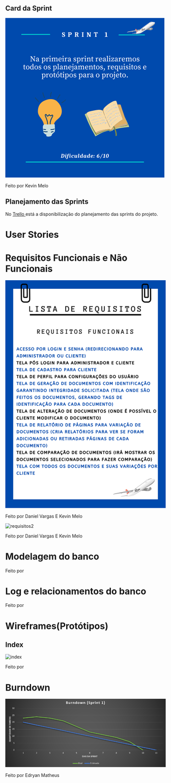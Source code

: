 ## Card da Sprint
![card1](https://github.com/Salitop/HandbookPlane_4ADS-A/blob/Sprint-1/Doc/Cards/Card_1.png)

Feito por Kevin Melo

## Planejamento das Sprints
No <a href='https://trello.com/b/n0Ky9r1p/api-4sem'> Trello </a>
está a disponibilização do planejamento das sprints do projeto.

# User Stories

# Requisitos Funcionais e Não Funcionais
![requisitos1](https://github.com/Salitop/HandbookPlane_4ADS-A/blob/Sprint-1/Doc/Requisitos/Requisitos_funcionais.png)

Feito por Daniel Vargas E Kevin Melo

![requisitos2](https://github.com/Salitop/HandbookPlane_4ADS-A/blob/Sprint-1/Doc/Requisitos/Requisitos_n%C3%A3o_funcionais.png)

Feito por Daniel Vargas E Kevin Melo

# Modelagem do banco


Feito por 

# Log e relacionamentos do banco


Feito por 

# Wireframes(Protótipos)
## Index
![index](https://github.com/kevingabrielmelo/nLearning-Team2/blob/develop/readme-assets/sprint_1/index.gif)

Feito por  


# Burndown

![burndown](https://github.com/Salitop/HandbookPlane_4ADS-A/blob/Sprint-1/Doc/Burndown/burndown_sprint1.png)

Feito por Edryan Matheus


